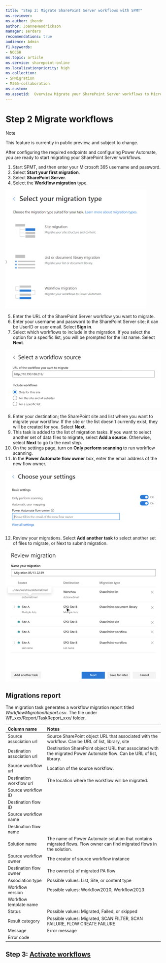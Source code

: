 ```yaml
---
title: "Step 2: Migrate SharePoint Server workflows with SPMT"
ms.reviewer: 
ms.author: jhendr
author: JoanneHendrickson
manager: serdars
recommendations: true
audience: Admin
f1.keywords:
- NOCSH
ms.topic: article
ms.service: sharepoint-online
ms.localizationpriority: high
ms.collection:
- SPMigration
- M365-collaboration
ms.custom: 
ms.assetid:  Overview Migrate your SharePoint Server workflows to Microsoft 365 using the SharePoint Migration Tool (SPMT)"
---
```

# Step 2 Migrate workflows

>[!Note]
>This feature is currently in public preview, and subject to change.

After configuring the required endpoints and configuring Power Automate, you are ready to start migrating your SharePoint Server workflows.

1. Start SPMT, and then enter your Microsoft 365 username and password.    
2. Select **Start your first migration**.
3. Select **SharePoint Server**.
4. Select the **Workflow migration** type.


![Select workflow migration](media/spmt-workflow-select.png)

5. Enter the URL of the SharePoint Server workflow you want to migrate.
6. Enter your username and password to the SharePoint Server site; it can be UserID or user email. Select **Sign in**. 
7. Select which workflows to include in the migration. If you select the option for a specific list, you will be prompted for the list name.  Select **Next**.


![spmt workflow source](media/spmt-workflow-select-source.png)

8. Enter your destination; the SharePoint site and list where you want to migrate your workflow.  If the site or the list doesn't currently exist, they will be created for you. Select **Next**. 
9. This task is added to the list of migration tasks.  If you want to select another set of data files to migrate, select **Add a source**.  Otherwise, select **Next** to go to the next step.
10. On the settings page, turn on **Only perform scanning** to run workflow scanning.
11. In the **Power Automate flow owner** box, enter the email address of the new flow owner.  

![Set your workflow settings](media/spmt-workflow-settings.png)

12. Review your migrations.  Select **Add another task** to select another set of files to migrate, or Next to submit migration.

![Review workflow migrations](media/spmt-workflow-review-workflow-migrations.png)

## Migrations report

The migration task generates a workflow migration report titled *WorkflowMigrationReport.csv*.  The file under WF_xxx/Report/TaskReport_xxx/ folder. 


|Column name|Notes|
|:-----|:-----|
|Source association url|Source SharePoint object URL that associated with the workflow. Can be URL of list, library, site |
|Destination association url|Destination SharePoint object URL that associated with the migrated Power Automate flow. Can be URL of list, library.|
|Source workflow url|Location of the source workflow.|	
|Destination workflow url|The location where the workflow will be migrated. |	
|Source workflow ID||	
|Destination flow ID||
|Source workflow name||	
|Destination flow name||		
|Solution name|The name of Power Automate solution that contains migrated flows. Flow owner can find migrated flows in the solution.| 
|Source workflow owner|	The creator of source workflow instance|
|Destination flow owner|The owner(s) of migrated PA flow|
|Association type|Possible values: List, Site, or content type|
|Workflow version|Possible values: Workflow2010, Workflow2013|
|Workflow template name||	
|Status|Possible values: Migrated, Failed, or skipped|
|Result category|Possible values: Migrated, SCAN FILTER, SCAN FAILURE, FLOW CREATE FAILURE|
|Message|Error message|
|Error code||

## Step 3:  [Activate workflows](spmt-workflow-step3.md)